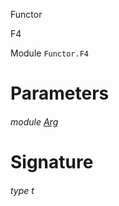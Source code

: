 Functor

F4

Module `Functor.F4`

# Parameters

<a id="argument-1-Arg"></a>

###### module [Arg](Functor.F4.argument-1-Arg.md)

# Signature

<a id="type-t"></a>

###### type t
